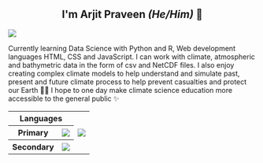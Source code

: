 <h2 align = 'center'>I'm Arjit Praveen <i>(He/Him)</i> 🌻</h2>

<img src = 'https://github.com/user-attachments/assets/eb67c1e5-9bce-47df-8eb7-6016be94d881'>

<p align = 'left'>Currently learning Data Science with Python and R, Web development languages HTML, CSS and JavaScript. I can work with climate, atmospheric and bathymetric data in the form of csv and NetCDF files. I also enjoy creating complex climate models to help understand and simulate past, present and future climate process to help prevent casualties and protect our Earth 🍂🍀 I hope to one day make climate science education more accessible to the general public ✨ </p>

<!--<img src = 'https://github-readme-stats.vercel.app/api/top-langs/?username=countatticus&layout=compact&theme=dark' align = 'right'>-->

<div>
<p align="center">
  <table>
    <tr>
      <th colspan = 2>Languages</th>
      <th rowspan = 3><img src = 'https://github-readme-stats.vercel.app/api/top-langs/?username=countatticus&layout=compact&theme=dark'></th>
    </tr>
    <tr>
      <th>Primary</th>
      <th><a href="https://skillicons.dev"><img src="https://skillicons.dev/icons?i=python,r,julia,html,css,javascript"/></a></th>
    </tr>
    <tr>
      <th>Secondary</th>
      <th><a href="https://skillicons.dev"><img src="https://skillicons.dev/icons?i=fortran,lua,mongodb,c,java"/></a></th>
    </tr>
  </table>
</p>
</div>
